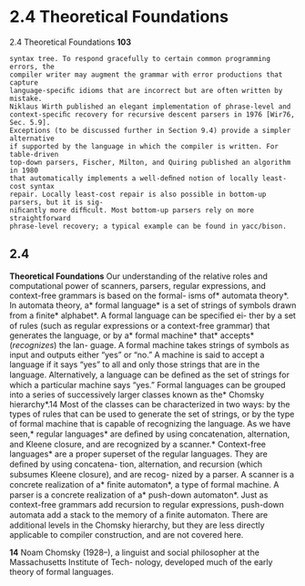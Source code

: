 # 2.4 Theoretical Foundations

2.4 Theoretical Foundations
**103**

```
syntax tree. To respond gracefully to certain common programming errors, the
compiler writer may augment the grammar with error productions that capture
language-speciﬁc idioms that are incorrect but are often written by mistake.
Niklaus Wirth published an elegant implementation of phrase-level and
context-speciﬁc recovery for recursive descent parsers in 1976 [Wir76, Sec. 5.9].
Exceptions (to be discussed further in Section 9.4) provide a simpler alternative
if supported by the language in which the compiler is written. For table-driven
top-down parsers, Fischer, Milton, and Quiring published an algorithm in 1980
that automatically implements a well-deﬁned notion of locally least-cost syntax
repair. Locally least-cost repair is also possible in bottom-up parsers, but it is sig-
niﬁcantly more difﬁcult. Most bottom-up parsers rely on more straightforward
phrase-level recovery; a typical example can be found in yacc/bison.
```

## 2.4

**Theoretical Foundations**
Our understanding of the relative roles and computational power of scanners,
parsers, regular expressions, and context-free grammars is based on the formal-
isms of* automata theory*. In automata theory, a* formal language* is a set of strings
of symbols drawn from a ﬁnite* alphabet*. A formal language can be speciﬁed ei-
ther by a set of rules (such as regular expressions or a context-free grammar) that
generates the language, or by a* formal machine* that* accepts* (*recognizes*) the lan-
guage. A formal machine takes strings of symbols as input and outputs either
“yes” or “no.” A machine is said to accept a language if it says “yes” to all and only
those strings that are in the language. Alternatively, a language can be deﬁned as
the set of strings for which a particular machine says “yes.”
Formal languages can be grouped into a series of successively larger classes
known as the* Chomsky hierarchy*.14 Most of the classes can be characterized in
two ways: by the types of rules that can be used to generate the set of strings,
or by the type of formal machine that is capable of recognizing the language. As
we have seen,* regular languages* are deﬁned by using concatenation, alternation,
and Kleene closure, and are recognized by a scanner.* Context-free languages* are
a proper superset of the regular languages. They are deﬁned by using concatena-
tion, alternation, and recursion (which subsumes Kleene closure), and are recog-
nized by a parser. A scanner is a concrete realization of a* ﬁnite automaton*, a type
of formal machine. A parser is a concrete realization of a* push-down automaton*.
Just as context-free grammars add recursion to regular expressions, push-down
automata add a stack to the memory of a ﬁnite automaton. There are additional
levels in the Chomsky hierarchy, but they are less directly applicable to compiler
construction, and are not covered here.

**14** Noam Chomsky (1928–), a linguist and social philosopher at the Massachusetts Institute of Tech-
nology, developed much of the early theory of formal languages.


